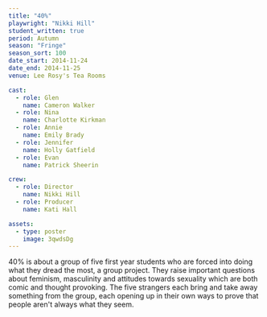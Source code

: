 ```yaml
---
title: "40%"
playwright: "Nikki Hill"
student_written: true
period: Autumn
season: "Fringe"
season_sort: 100
date_start: 2014-11-24
date_end: 2014-11-25
venue: Lee Rosy's Tea Rooms

cast:
  - role: Glen
    name: Cameron Walker
  - role: Nina
    name: Charlotte Kirkman
  - role: Annie
    name: Emily Brady
  - role: Jennifer
    name: Holly Gatfield
  - role: Evan
    name: Patrick Sheerin

crew:
  - role: Director
    name: Nikki Hill
  - role: Producer
    name: Kati Hall

assets:
  - type: poster
    image: 3qwdsDg
---
```


40% is about a group of five first year students who are forced into doing what they dread the most, a group project. They raise important questions about feminism, masculinity and attitudes towards sexuality which are both comic and thought provoking. The five strangers each bring and take away something from the group, each opening up in their own ways to prove that people aren't always what they seem.
